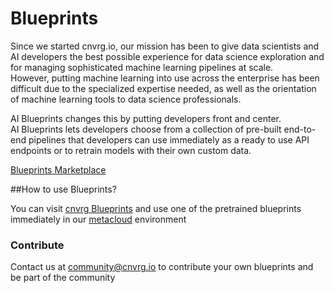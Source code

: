 # Blueprints
Since we started cnvrg.io, our mission has been to give data scientists and AI developers the best possible experience for data science exploration and for managing sophisticated machine learning pipelines at scale.  
However, putting machine learning into use across the enterprise has been difficult due to the specialized expertise needed, as well as the orientation of machine learning tools to data science professionals. 

AI Blueprints changes this by putting developers front and center.   
AI Blueprints lets developers choose from a collection of pre-built end-to-end pipelines that developers can use immediately as a ready to use API endpoints or
to retrain models with their own custom data.

[Blueprints Marketplace](./assets/Home%20page.png)

##How to use Blueprints?

You can visit [cnvrg Blueprints](https://metacloud.cloud.cnvrg.io/marketplace) and use one of the pretrained blueprints immediately in our [metacloud](https://metacloud.cloud.cnvrg.io) environment

### Contribute

Contact us at <community@cnvrg.io> to contribute your own blueprints and be part of the community



